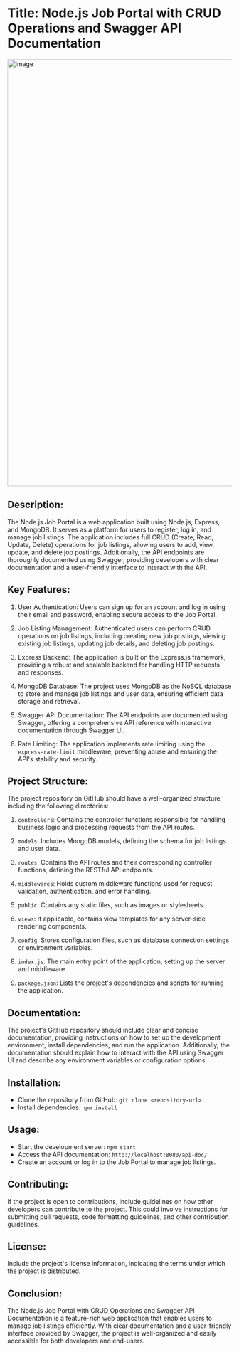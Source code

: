 # Title: Node.js Job Portal with CRUD Operations and Swagger API Documentation

<img width="960" alt="image" src="https://github.com/apurvpatil18/Node.js-Job-Portal/assets/98873382/de0b0211-ea4e-4e39-8b22-84c30f90f55e">


Description:
-------------
The Node.js Job Portal is a web application built using Node.js, Express, and MongoDB. It serves as a platform for users to register, log in, and manage job listings. The application includes full CRUD (Create, Read, Update, Delete) operations for job listings, allowing users to add, view, update, and delete job postings. Additionally, the API endpoints are thoroughly documented using Swagger, providing developers with clear documentation and a user-friendly interface to interact with the API.

Key Features:
--------------
1. User Authentication: Users can sign up for an account and log in using their email and password, enabling secure access to the Job Portal.

2. Job Listing Management: Authenticated users can perform CRUD operations on job listings, including creating new job postings, viewing existing job listings, updating job details, and deleting job postings.

3. Express Backend: The application is built on the Express.js framework, providing a robust and scalable backend for handling HTTP requests and responses.

4. MongoDB Database: The project uses MongoDB as the NoSQL database to store and manage job listings and user data, ensuring efficient data storage and retrieval.

5. Swagger API Documentation: The API endpoints are documented using Swagger, offering a comprehensive API reference with interactive documentation through Swagger UI.

6. Rate Limiting: The application implements rate limiting using the `express-rate-limit` middleware, preventing abuse and ensuring the API's stability and security.

Project Structure:
-------------------
The project repository on GitHub should have a well-organized structure, including the following directories:

1. `controllers`: Contains the controller functions responsible for handling business logic and processing requests from the API routes.

2. `models`: Includes MongoDB models, defining the schema for job listings and user data.

3. `routes`: Contains the API routes and their corresponding controller functions, defining the RESTful API endpoints.

4. `middlewares`: Holds custom middleware functions used for request validation, authentication, and error handling.

5. `public`: Contains any static files, such as images or stylesheets.

6. `views`: If applicable, contains view templates for any server-side rendering components.

7. `config`: Stores configuration files, such as database connection settings or environment variables.

8. `index.js`: The main entry point of the application, setting up the server and middleware.

9. `package.json`: Lists the project's dependencies and scripts for running the application.

Documentation:
-----------------
The project's GitHub repository should include clear and concise documentation, providing instructions on how to set up the development environment, install dependencies, and run the application. Additionally, the documentation should explain how to interact with the API using Swagger UI and describe any environment variables or configuration options.

Installation:
----------------
- Clone the repository from GitHub: `git clone <repository-url>`
- Install dependencies: `npm install`

Usage:
---------
- Start the development server: `npm start`
- Access the API documentation: `http://localhost:8080/api-doc/`
- Create an account or log in to the Job Portal to manage job listings.

Contributing:
---------------
If the project is open to contributions, include guidelines on how other developers can contribute to the project. This could involve instructions for submitting pull requests, code formatting guidelines, and other contribution guidelines.

License:
-----------
Include the project's license information, indicating the terms under which the project is distributed.

Conclusion:
--------------
The Node.js Job Portal with CRUD Operations and Swagger API Documentation is a feature-rich web application that enables users to manage job listings efficiently. With clear documentation and a user-friendly interface provided by Swagger, the project is well-organized and easily accessible for both developers and end-users.
